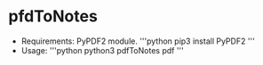 # pfdToNotes
- Requirements: PyPDF2 module.
'''python
  pip3 install PyPDF2
'''
- Usage:
'''python
  python3 pdfToNotes pdf
'''
